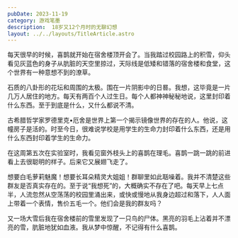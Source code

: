 ```yaml
---
pubDate: 2023-11-19
category: 游戏笔墨
description:  18岁又12个月时的无聊幻想
layout: ../../layouts/TitleArticle.astro
---
```


每天很早的时候，喜鹊就开始在宿舍楼顶开会了。当我踏过校园路上的积雪，仰头看见灰蓝色的身子从肮脏的天空里掠过，天际线是低矮和错落的宿舍楼和食堂，这个世界有一种意想不到的潦草。

石质的八卦形的花坛和周围的太极。围在一片阴影中的日晷。我想，这毕竟是一片几万人居住的地方。每天有两百个人过生日。每个人都神神秘秘地说，这里封印着什么东西。至于到底是什么，又什么都说不清。

古希腊哲学家罗德里克•厄舍是世界上第一个揭示镜像世界的存在的人。他说，这幢房子是活的。时至今日，很难说学校是用学生的生命力封印着什么东西，还是用什么东西封印着学生的生命力。

在这周第五次在实验室时，我看见窗外枝头上的喜鹊在理毛。喜鹊一跳一跳的前进看上去很聪明的样子。后来它又展翅飞走了。

想要白毛萝莉魅魔！想要长耳朵精灵大姐姐！群聊里如此聒噪着。我并不清楚这些群友是否真实存在的。至于说“我想死”的，大概确实不存在了吧。每天早上七点半，人流忽然从空荡荡的校园里涌出来，或快或慢地从我身边超过和落下，人人面上带着一个表情，售价五毛一个。他们会是我的群友吗？

又一场大雪后我在宿舍楼前的雪里发现了一只鸟的尸体。黑亮的羽毛上沾着并不漂亮的雪，肮脏地犹如血液。我从梦中惊醒，不记得有什么喜鹊。
